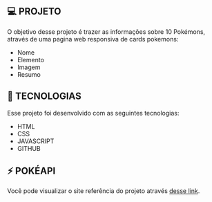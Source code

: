 ## 💻 PROJETO
O objetivo desse projeto é trazer as informações sobre 10 Pokémons, através de uma pagina web responsiva de cards pokemons:

- Nome
- Elemento 
- Imagem
- Resumo

## 🚀 TECNOLOGIAS
Esse projeto foi desenvolvido com as seguintes tecnologias:

- HTML
- CSS
- JAVASCRIPT
- GITHUB

## ⚡ POKÉAPI
Você pode visualizar o site referência do projeto através [desse link](https://pokeapi.co/).
